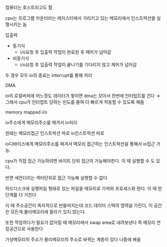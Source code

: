 컴퓨터는 호스트라고도 함

cpu는 프로그램 카운터라는 레지스터에서 가리키고 있는 메모리에서 인스트럭션을 실행시키는 놈

입출력

- 동기식
    - i/o요청 후 입출력 작업이 완료된 후 제어가 넘어감
- 비동기식
    - i/o요청 후 입출력 작업이 끝나기를 기다리지 않고 제어가 넘어감

두 경우 모두 io의 종료는 interrupt를 통해 처리

DMA

io의 로컬버퍼에 어느정도 데이터가 쌓이면 dma는 모아서 한번에 인터럽트를 건다 → 그래서 cpu가 인터럽트 당하는 빈도를 줄여 더 빠르게 작동할 수 있도록 해줌

memory mapped i/o

io주소에게 메모리주소를 매겨서 io처리

원래는 메모리접근 인스트럭션 따로 io인스트럭션 따로

io디바이스에게 메모리주소를 매겨서 메모리 접근하는 인스트럭션을 통해서 io접근 가능.

cpu가 직접 접근 가능하려면 바이트 단위 접근이 가능해야한다. 이 때 실행할 수 도 있다.

반면 세컨더리는 섹터단위로 접근 가능해 실행할 수 없다

하드디스크에 실행파일 형태로 있는 파일을 메모리로 가져와 프로세스화 한다. 이 때 한 단계를 더 거친다

이 때 주소공간이 독자적으로 만들어지는데 코드 데이터 스택의 영역을 가진다, 이 공간은 모든게 물리메모리에 올라가 있지 않는다.

또한 작업하다가 필요가 없어질 때 메모리에서 swap area로 내려보낸다 즉 메모리 연장공간으로 사용한다

가상메모리의 주소가 물리메모리의 주소로 바뀌는 계층이 있다 나중에 배움